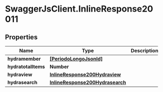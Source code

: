 # SwaggerJsClient.InlineResponse20011

## Properties

| Name                | Type                                                                | Description | Notes      |
| ------------------- | ------------------------------------------------------------------- | ----------- | ---------- |
| **hydramember**     | [**[PeriodoLongoJsonld]**](PeriodoLongoJsonld.md)                   |             |
| **hydratotalItems** | **Number**                                                          |             | [optional] |
| **hydraview**       | [**InlineResponse200Hydraview**](InlineResponse200Hydraview.md)     |             | [optional] |
| **hydrasearch**     | [**InlineResponse200Hydrasearch**](InlineResponse200Hydrasearch.md) |             | [optional] |
